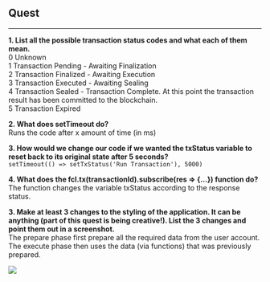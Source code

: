  ## Quest
<hr>

**1. List all the possible transaction status codes and what each of them mean.**<br/>
0	Unknown <br/>
1	Transaction Pending - Awaiting Finalization <br/>
2	Transaction Finalized - Awaiting Execution <br/>
3	Transaction Executed - Awaiting Sealing <br/>
4	Transaction Sealed - Transaction Complete. At this point the transaction result has been committed to the blockchain. <br/>
5	Transaction Expired

**2. What does setTimeout do?**<br/>
 Runs the code after x amount of time (in ms)

**3. How would we change our code if we wanted the txStatus variable to reset back to its original state after 5 seconds?**<br/>
 ```setTimeout(() => setTxStatus('Run Transaction'), 5000)```

**4. What does the fcl.tx(transactionId).subscribe(res => {...}) function do?**<br/>
 The function changes the variable txStatus according to the response status.

**3. Make at least 3 changes to the styling of the application. It can be anything (part of this quest is being creative!). List the 3 changes and point them out in a screenshot.**<br/>
 The prepare phase first prepare all the required data from the user account. <br/>
 The execute phase then uses the data (via functions) that was previously prepared.


<img src="./day1img1.png">